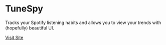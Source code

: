 # TuneSpy
Tracks your Spotify listening habits and allows you to view your trends with (hopefully) beautiful UI.

[Visit Site](http://tunespy.azurewebsites.net/)
